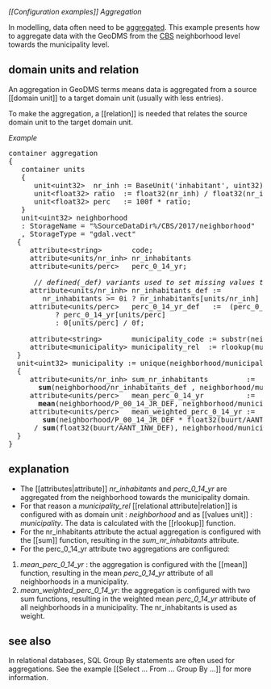 *[[Configuration examples]] Aggregation*

In modelling, data often need to be [aggregated](https://en.wikipedia.org/wiki/Aggregate_function). This example presents how to aggregate data with the GeoDMS from the [CBS](http://www.cbs.nl) neighborhood level towards the municipality level.

## domain units and relation

An aggregation in GeoDMS terms means data is aggregated from a source [[domain unit]] to a target domain unit  (usually with less entries).

To make the aggregation, a [[relation]] is needed that relates the source domain unit to the target domain unit.

*Example*

<pre>
container aggregation
{
   container units
   {
      unit&lt;uint32&gt;  nr_inh := BaseUnit('inhabitant', uint32);
      unit&lt;float32&gt; ratio  := float32(nr_inh) / float32(nr_inh);
      unit&lt;float32&gt; perc   := 100f * ratio;
   }
   unit&lt;uint32&gt; neighborhood
   : StorageName = "%SourceDataDir%/CBS/2017/neighborhood"
   , StorageType = "gdal.vect"
  {
     attribute&lt;string&gt;       code;
     attribute&lt;units/nr_inh&gt; nr_inhabitants
     attribute&lt;units/perc&gt;   perc_0_14_yr;

      <I>// defined(_def) variants used to set missing values to zero</I>
     attribute&lt;units/nr_inh&gt; nr_inhabitants_def := 
        nr_inhabitants &gt;= 0i ? nr_inhabitants[units/nr_inh] : 0[units/nr_inh] / 0;
     attribute&lt;units/perc&gt;   perc_0_14_yr_def   :=  (perc_0_14_yr &gt;= 0i && perc_0_14_yr &lt;= 100i) 
           ? perc_0_14_yr[units/perc] 
           : 0[units/perc] / 0f;

     attribute&lt;string&gt;       municipality_code := substr(neighborhood/code,0,5);
     attribute&lt;municipality&gt; municipality_rel  := rlookup(municipality_code, municipality/values);
  }
  unit&lt;uint32&gt; municipality := unique(neighborhood/municipality_code)
  {
     attribute&lt;units/nr_inh&gt; sum_nr_inhabitants         := 
       <B>sum</B>(neighborhood/nr_inhabitants_def , neighborhood/municipality_rel);
     attribute&lt;units/perc&gt;   mean_perc_0_14_yr          := 
       <B>mean</B>(neighborhood/P_00_14_JR_DEF, neighborhood/municipality_rel);
     attribute&lt;units/perc&gt;   mean_weighted_perc_0_14_yr := 
        <B>sum</B>(neighborhood/P_00_14_JR_DEF * float32(buurt/AANT_INW_DEF) , neighborhood/municipality_rel) 
      / <B>sum</B>(float32(buurt/AANT_INW_DEF), neighborhood/municipality_rel);
  }
}
</pre>
## explanation

-   The [[attributes|attribute]] <I>nr_inhabitants</I> and <I>perc_0_14_yr</I> are aggregated from the neighborhood towards the  municipality domain.
-   For that reason a *municipality_rel* [[relational attribute|relation]] is configured with as domain unit : <I>neighborhood</I> and as [[values unit]] : <I>municipality</I>. The data is calculated with the [[rlookup]] function.
-   For the nr_inhabitants attribute the actual aggregation is configured with the [[sum]] function, resulting in the <I>sum_nr_inhabitants</I> attribute.
-   For the perc_0_14_yr attribute two aggregations are configured:

1.  <I>mean_perc_0_14_yr</I> : the aggregation is configured with the [[mean]] function, resulting in the mean <I>perc_0_14_yr</I> attribute of all neighborhoods in a municipality.
2.  <I>mean_weighted_perc_0_14_yr</I>: the aggregation is configured with two sum functions, resulting in the weighted mean <I>perc_0_14_yr</I> attribute of all neighborhoods in a municipality. The nr_inhabitants is used as weight.

## see also

In relational databases, SQL Group By statements are often used for aggregations. See the example [[Select ... From ... Group By ...]] for more information.